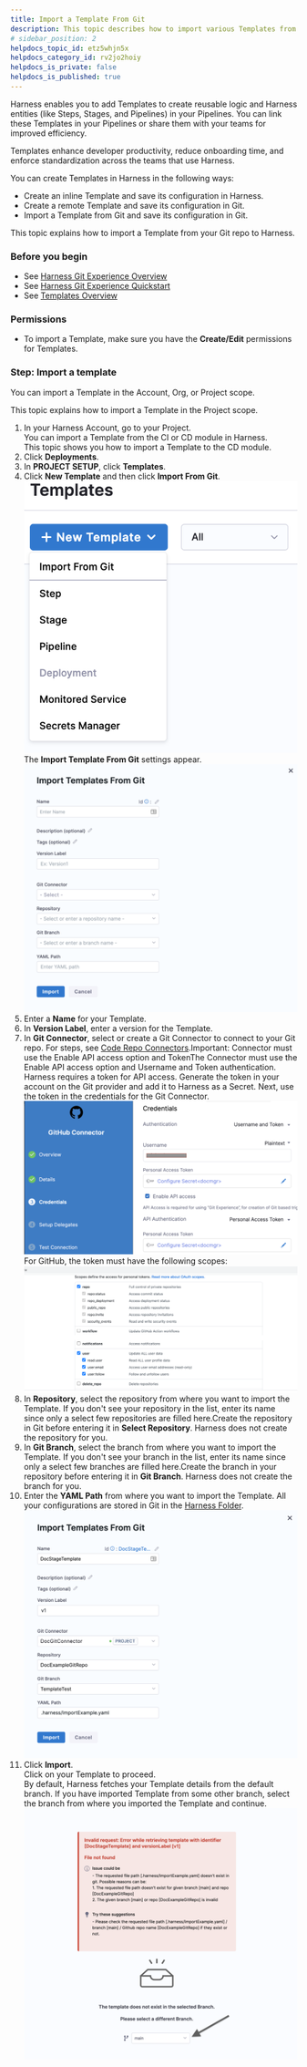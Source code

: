 ```yaml
---
title: Import a Template From Git
description: This topic describes how to import various Templates from Git.
# sidebar_position: 2
helpdocs_topic_id: etz5whjn5x
helpdocs_category_id: rv2jo2hoiy
helpdocs_is_private: false
helpdocs_is_published: true
---
```


Harness enables you to add Templates to create reusable logic and Harness entities (like Steps, Stages, and Pipelines) in your Pipelines. You can link these Templates in your Pipelines or share them with your teams for improved efficiency.

Templates enhance developer productivity, reduce onboarding time, and enforce standardization across the teams that use Harness.

You can create Templates in Harness in the following ways:

* Create an inline Template and save its configuration in Harness.
* Create a remote Template and save its configuration in Git.
* Import a Template from Git and save its configuration in Git.

This topic explains how to import a Template from your Git repo to Harness.

### Before you begin

* See [Harness Git Experience Overview](git-experience-overview.md)
* See [Harness Git Experience Quickstart​](configure-git-experience-for-harness-entities.md)
* See [Templates Overview](../13_Templates/template.md)

### Permissions

* To import a Template, make sure you have the **Create/Edit** permissions for Templates.

### Step: Import a template

You can import a Template in the Account, Org, or Project scope.

This topic explains how to import a Template in the Project scope.

1. In your Harness Account, go to your Project.  
You can import a Template from the CI or CD module in Harness.  
This topic shows you how to import a Template to the CD module.
2. Click **Deployments**.
3. In **PROJECT SETUP**, click **Templates**.
4. Click **New Template** and then click **Import From Git**.![](./static/import-a-template-from-git-23.png)
The **Import Template From Git** settings appear.![](./static/import-a-template-from-git-24.png)
5. Enter a **Name** for your Template.
6. In **Version Label**, enter a version for the Template.
7. In **Git Connector**, select or create a Git Connector to connect to your Git repo. For steps, see [Code Repo Connectors](https://harness.helpdocs.io/category/xyexvcc206-ref-source-repo-provider).Important: Connector must use the Enable API access option and TokenThe Connector must use the Enable API access option and Username and Token authentication. Harness requires a token for API access. Generate the token in your account on the Git provider and add it to Harness as a Secret. Next, use the token in the credentials for the Git Connector.​  
![](./static/import-a-template-from-git-25.png)  
For GitHub, the token must have the following scopes:  
![](./static/import-a-template-from-git-26.png)
8. In **Repository**, select the repository from where you want to import the Template. If you don't see your repository in the list, enter its name since only a select few repositories are filled here.Create the repository in Git before entering it in **Select Repository**. Harness does not create the repository for you.
9. In **Git Branch**, select the branch from where you want to import the Template. If you don't see your branch in the list, enter its name since only a select few branches are filled here.Create the branch in your repository before entering it in **Git Branch**. Harness does not create the branch for you.
10. Enter the **YAML Path** from where you want to import the Template. All your configurations are stored in Git in the [Harness Folder](harness-git-experience-overview.md#harness-folder).![](./static/import-a-template-from-git-27.png)
11. Click **Import**.  
Click on your Template to proceed.  
By default, Harness fetches your Template details from the default branch. If you have imported Template from some other branch, select the branch from where you imported the Template and continue.![](./static/import-a-template-from-git-28.png)

